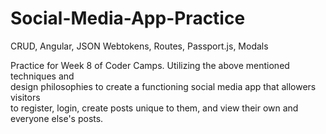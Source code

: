 # Social-Media-App-Practice
CRUD, Angular, JSON Webtokens, Routes, Passport.js, Modals

Practice for Week 8 of Coder Camps. Utilizing the above mentioned techniques and <br/>
design philosophies to create a functioning social media app that allowers visitors <br/>
to register, login, create posts unique to them, and view their own and everyone else's posts.
